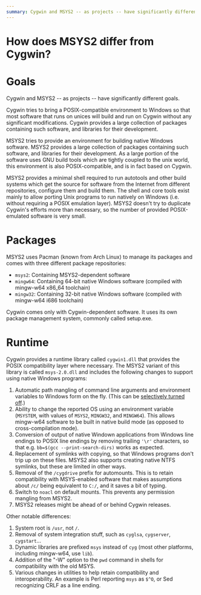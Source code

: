 ```yaml
---
summary: Cygwin and MSYS2 -- as projects -- have significantly different goals.
---
```


# How does MSYS2 differ from Cygwin?

Goals
=====

Cygwin and MSYS2 -- as projects -- have significantly different goals.

Cygwin tries to bring a POSIX-compatible environment to Windows so that most software that runs on unices will build and run on Cygwin without any significant modifications. Cygwin provides a large collection of packages containing such software, and libraries for their development.

MSYS2 tries to provide an environment for building native Windows software. MSYS2 provides a large collection of packages containing such software, and libraries for their development. As a large portion of the software uses GNU build tools which are tightly coupled to the unix world, this environment is also POSIX-compatible, and is in fact based on Cygwin. 

MSYS2 provides a minimal shell required to run autotools and other build systems which get the source for software from the Internet from different repositories, configure them and build them. The shell and core tools exist mainly to allow porting Unix programs to run natively on Windows (i.e. without requiring a POSIX emulation layer). MSYS2 doesn't try to duplicate Cygwin's efforts more than necessary, so the number of provided POSIX-emulated software is very small.

Packages
========

MSYS2 uses Pacman (known from Arch Linux) to manage its packages and comes with three different package repositories:

- `msys2`: Containing MSYS2-dependent software
- `mingw64`: Containing 64-bit native Windows software (compiled with mingw-w64 x86_64 toolchain)
- `mingw32`: Containing 32-bit native Windows software (compiled with mingw-w64 i686 toolchain)

Cygwin comes only with Cygwin-dependent software. It uses its own package management system, commonly called setup.exe.

Runtime
=======

Cygwin provides a runtime library called `cygwin1.dll` that provides the POSIX compatibility layer where necessary. The MSYS2 variant of this library is called `msys-2.0.dll` and includes the following changes to support using native Windows programs:

1. Automatic path mangling of command line arguments and environment variables to Windows form on the fly. (This can be [selectively turned off](Porting.md#filesystem-namespaces).)
2. Ability to change the reported OS using an environment variable (`MSYSTEM`, with values of `MSYS2`, `MINGW32`, and `MINGW64`).  This allows mingw-w64 software to be built in native build mode (as opposed to cross-compilation mode).
3. Conversion of output of native Windown applications from Windows line endings to POSIX line endings by removing trailing `'\r'` characters, so that e.g. `bb=$(gcc --print-search-dirs)` works as expected.
4. Replacement of symlinks with copying, so that Windows programs don't trip up on these files. MSYS2 also supports creating native NTFS symlinks, but these are limited in other ways.
5. Removal of the `/cygdrive` prefix for automounts. This is to retain compatibility with MSYS-enabled software that makes assumptions about `/c/` being equivalent to `C:/`, and it saves a bit of typing.
6. Switch to `noacl` on default mounts. This prevents any permission mangling from MSYS2.
7. MSYS2 releases might be ahead of or behind Cygwin releases.

Other notable differences:

1. System root is `/usr`, not `/`.
2. Removal of system integration stuff, such as `cyglsa`, `cygserver`, `cygstart`...
3. Dynamic libraries are prefixed `msys` instead of `cyg` (most other platforms, including mingw-w64, use `lib`).
4. Addition of the "-W" option to the `pwd` command in shells for compatibility with the old MSYS.
5. Various changes in utilities to help retain compatibility and interoperability.  An example is Perl reporting `msys` as `$^O`, or Sed recognizing CRLF as a line ending.
